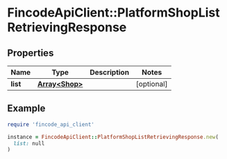 # FincodeApiClient::PlatformShopListRetrievingResponse

## Properties

| Name | Type | Description | Notes |
| ---- | ---- | ----------- | ----- |
| **list** | [**Array&lt;Shop&gt;**](Shop.md) |  | [optional] |

## Example

```ruby
require 'fincode_api_client'

instance = FincodeApiClient::PlatformShopListRetrievingResponse.new(
  list: null
)
```

